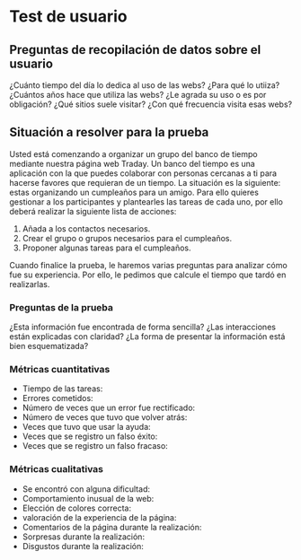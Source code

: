 # Test de usuario

## Preguntas de recopilación de datos sobre el usuario

¿Cuánto tiempo del día lo dedica al uso de las webs?
¿Para qué lo utiiza?
¿Cuántos años hace que utiliza las webs?
¿Le agrada su uso o es por obligación?
¿Qué sitios suele visitar?
¿Con qué frecuencia visita esas webs?

## Situación a resolver para la prueba

Usted está comenzando a organizar un grupo del banco de tiempo mediante nuestra página web Traday. Un banco del tiempo es una aplicación con la que puedes colaborar con personas cercanas a ti para hacerse favores que requieran de un tiempo. La situación es la siguiente: estas organizando un cumpleaños para un amigo. Para ello quieres gestionar a los participantes y plantearles las tareas de cada uno, por ello deberá realizar la siguiente lista de acciones:

1. Añada a los contactos necesarios.
2. Crear el grupo o grupos necesarios para el cumpleaños.
3. Proponer algunas tareas para el cumpleaños.

Cuando finalice la prueba, le haremos varias preguntas para analizar cómo fue su experiencia. Por ello, le pedimos que calcule el tiempo que tardó en realizarlas.

### Preguntas de la prueba
¿Esta información fue encontrada de forma sencilla?
¿Las interacciones están explicadas con claridad?
¿La forma de presentar la información está bien esquematizada?

### Métricas cuantitativas
- Tiempo de las tareas:
- Errores cometidos:
- Número de veces que un error fue rectificado:
- Número de veces que tuvo que volver atrás:
- Veces que tuvo que usar la ayuda:
- Veces que se registro un falso éxito:
- Veces que se registro un falso fracaso:


### Métricas cualitativas
- Se encontró con alguna dificultad:
- Comportamiento inusual de la web:
- Elección de colores correcta:
- valoración de la experiencia de la página:
- Comentarios de la página durante la realización:
- Sorpresas durante la realización:
- Disgustos durante la realización:
